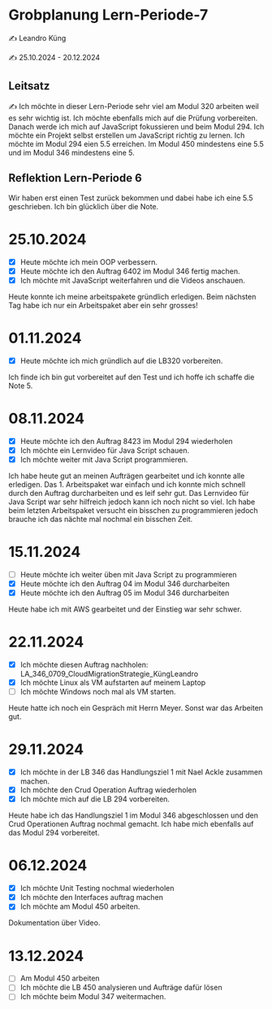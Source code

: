 # Grobplanung Lern-Periode-7

✍️ Leandro Küng

✍️ 25.10.2024 - 20.12.2024

## Leitsatz
✍️ Ich möchte in dieser Lern-Periode sehr viel am Modul 320 arbeiten weil es sehr wichtig ist. Ich möchte ebenfalls mich auf die Prüfung vorbereiten. Danach werde ich mich auf JavaScript fokussieren und beim Modul 294. Ich möchte ein Projekt selbst erstellen um JavaScript richtig zu lernen. Ich möchte im Modul 294 eien 5.5 erreichen. Im Modul 450 mindestens eine 5.5 und im Modul 346 mindestens eine 5.

## Reflektion Lern-Periode 6
Wir haben erst einen Test zurück bekommen und dabei habe ich eine 5.5 geschrieben. Ich bin glücklich über die Note.

# 25.10.2024

- [X] Heute möchte ich mein OOP verbessern. 
- [X] Heute möchte ich den Auftrag 6402 im Modul 346 fertig machen.
- [X] Ich möchte mit JavaScript weiterfahren und die Videos anschauen.

Heute konnte ich meine arbeitspakete gründlich erledigen. Beim nächsten Tag habe ich nur ein Arbeitspaket aber ein sehr grosses!

# 01.11.2024

- [X] Heute möchte ich mich gründlich auf die LB320 vorbereiten.

Ich finde ich bin gut vorbereitet auf den Test und ich hoffe ich schaffe die Note 5.

# 08.11.2024

- [X] Heute möchte ich den Auftrag 8423 im Modul 294 wiederholen
- [X] Ich möchte ein Lernvideo für Java Script schauen.
- [X] Ich möchte weiter mit Java Script programmieren.

Ich habe heute gut an meinen Aufträgen gearbeitet und ich konnte alle erledigen. Das 1. Arbeitspaket war einfach und ich konnte mich schnell durch den Auftrag durcharbeiten und es leif sehr gut. Das Lernvideo für Java Script war sehr hilfreich jedoch kann ich noch nicht so viel. Ich habe beim letzten Arbeitspaket versucht ein bisschen zu programmieren jedoch brauche ich das nächte mal nochmal ein bisschen Zeit. 

# 15.11.2024

- [ ] Heute möchte ich weiter üben mit Java Script zu programmieren
- [X] Heute möchte ich den Auftrag 04 im Modul 346 durcharbeiten
- [X] Heute möchte ich den Auftrag 05 im Modul 346 durcharbeiten

Heute habe ich mit AWS gearbeitet und der Einstieg war sehr schwer. 

# 22.11.2024

- [X] Ich möchte diesen Auftrag nachholen: LA_346_0709_CloudMigrationStrategie_KüngLeandro
- [X] Ich möchte Linux als VM aufstarten auf meinem Laptop
- [ ] Ich möchte Windows noch mal als VM starten.

Heute hatte ich noch ein Gespräch mit Herrn Meyer. Sonst war das Arbeiten gut.

# 29.11.2024

- [X] Ich möchte in der LB 346 das Handlungsziel 1 mit Nael Ackle zusammen machen. 
- [X] Ich möchte den Crud Operation Auftrag wiederholen
- [X] Ich möchte mich auf die LB 294 vorbereiten.

Heute habe ich das Handlungsziel 1 im Modul 346 abgeschlossen und den Crud Operationen Auftrag nochmal gemacht. Ich habe mich ebenfalls auf das Modul 294 vorbereitet.

# 06.12.2024

- [X] Ich möchte Unit Testing nochmal wiederholen
- [X] Ich möchte den Interfaces auftrag machen
- [X] Ich möchte am Modul 450 arbeiten.

Dokumentation über Video.

# 13.12.2024

- [ ] Am Modul 450 arbeiten
- [ ] Ich möchte die LB 450 analysieren und Aufträge dafür lösen
- [ ] Ich möchte beim Modul 347 weitermachen.

